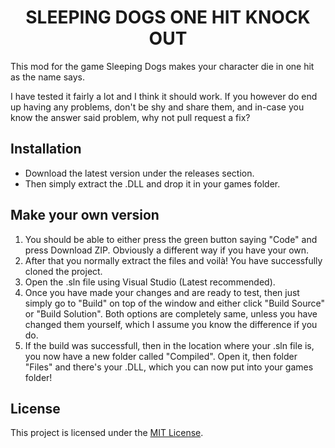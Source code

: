 <h1 align="center">
  SLEEPING DOGS ONE HIT KNOCK OUT
</h1>

This mod for the game Sleeping Dogs makes your character die in one hit as the name says.

I have tested it fairly a lot and I think it should work. If you however do end up having any problems, don't be shy and share them, and in-case you know the answer said problem, why not pull request a fix?

## Installation

- Download the latest version under the releases section.
- Then simply extract the .DLL and drop it in your games folder.

## Make your own version

1. You should be able to either press the green button saying "Code" and press Download ZIP. Obviously a different way if you have your own.
2. After that you normally extract the files and voilà! You have successfully cloned the project.
3. Open the .sln file using Visual Studio (Latest recommended).
4. Once you have made your changes and are ready to test, then just simply go to "Build" on top of the window and either click "Build Source" or "Build Solution". Both options are completely same, unless you have changed them yourself, which I assume you know the difference if you do.
5. If the build was successfull, then in the location where your .sln file is, you now have a new folder called "Compiled". Open it, then folder "Files" and there's your .DLL, which you can now put into your games folder!

## License

This project is licensed under the [MIT License](https://choosealicense.com/licenses/mit/).